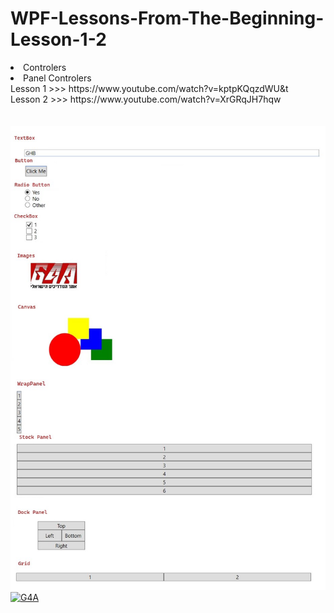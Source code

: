 # WPF-Lessons-From-The-Beginning-Lesson-1-2
<li> Controlers <br>
<li> Panel Controlers <br>
Lesson 1 >>> https://www.youtube.com/watch?v=kptpKQqzdWU&t <br>
Lesson 2 >>> https://www.youtube.com/watch?v=XrGRqJH7hqw
<br><br><br>
<img src="https://raw.githubusercontent.com/shokerm/WPF-Lessons-From-The-Beginning-Lesson-1-2/master/WpfApp1/Images/1.jpg" alt="G4A" </img>
   <a target="_blank" href="https://www.g4a.co.il/">
        <img width="20%" src="https://www.g4a.co.il/wp-content/uploads/2020/07/logo-1-300x172.jpg" alt="G4A">
    </a>
